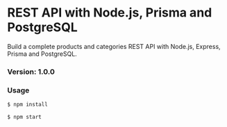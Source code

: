 # REST API with Node.js, Prisma and PostgreSQL

Build a complete products and categories REST API with Node.js, Express, Prisma and PostgreSQL.

### Version: 1.0.0

### Usage

```sh
$ npm install
```

```sh
$ npm start
```